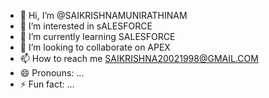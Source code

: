 - 👋 Hi, I’m @SAIKRISHNAMUNIRATHINAM
- 👀 I’m interested in sALESFORCE 
- 🌱 I’m currently learning SALESFORCE
- 💞️ I’m looking to collaborate on APEX
- 📫 How to reach me SAIKRISHNA20021998@GMAIL.COM
- 😄 Pronouns: ...
- ⚡ Fun fact: ...

<!---
SAIKRISHNAMUNIRATHINAM/SAIKRISHNAMUNIRATHINAM is a ✨ special ✨ repository because its `README.md` (this file) appears on your GitHub profile.
You can click the Preview link to take a look at your changes.
--->
